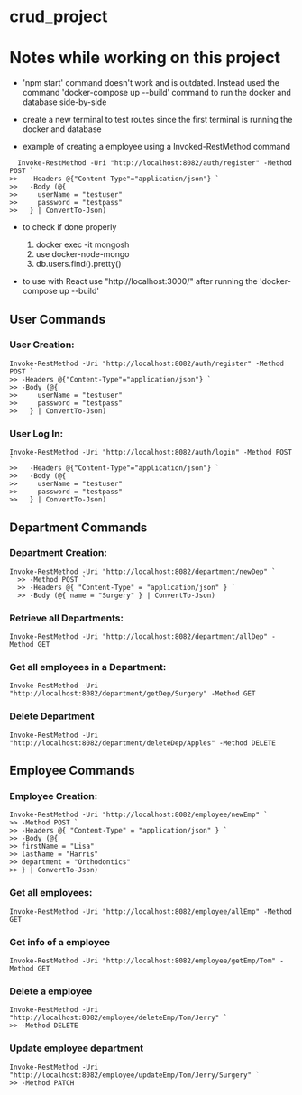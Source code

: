 # crud_project

# Notes while working on this project

- 'npm start' command doesn't work and is outdated. Instead used the command 'docker-compose up --build' command to run the docker and database side-by-side

- create a new terminal to test routes since the first terminal is running the docker and database

- example of creating a employee using a Invoked-RestMethod command
```
  Invoke-RestMethod -Uri "http://localhost:8082/auth/register" -Method POST `
>>   -Headers @{"Content-Type"="application/json"} `
>>   -Body (@{
>>     userName = "testuser"
>>     password = "testpass"
>>   } | ConvertTo-Json)
```


- to check if done properly
    1. docker exec -it <container-name> mongosh
    2. use docker-node-mongo
    3. db.users.find().pretty()

- to use with React use "http://localhost:3000/" after running the 'docker-compose up --build'

## User Commands

### User Creation:
```
Invoke-RestMethod -Uri "http://localhost:8082/auth/register" -Method POST `
>> -Headers @{"Content-Type"="application/json"} `
>> -Body (@{
>>     userName = "testuser"
>>     password = "testpass"
>>   } | ConvertTo-Json)
```

### User Log In:
```
Invoke-RestMethod -Uri "http://localhost:8082/auth/login" -Method POST `
>>   -Headers @{"Content-Type"="application/json"} `
>>   -Body (@{
>>     userName = "testuser"
>>     password = "testpass"
>>   } | ConvertTo-Json)
```

## Department Commands

### Department Creation:
```
Invoke-RestMethod -Uri "http://localhost:8082/department/newDep" `
  >> -Method POST `
  >> -Headers @{ "Content-Type" = "application/json" } `
  >> -Body (@{ name = "Surgery" } | ConvertTo-Json)
```

### Retrieve all Departments:
`
Invoke-RestMethod -Uri "http://localhost:8082/department/allDep" -Method GET
`

### Get all employees in a Department:
`
Invoke-RestMethod -Uri "http://localhost:8082/department/getDep/Surgery" -Method GET
`

### Delete Department
`
Invoke-RestMethod -Uri "http://localhost:8082/department/deleteDep/Apples" -Method DELETE
`

## Employee Commands

### Employee Creation:
```
Invoke-RestMethod -Uri "http://localhost:8082/employee/newEmp" `
>> -Method POST `
>> -Headers @{ "Content-Type" = "application/json" } `
>> -Body (@{
>> firstName = "Lisa"
>> lastName = "Harris"
>> department = "Orthodontics"
>> } | ConvertTo-Json)
```

### Get all employees:
`
Invoke-RestMethod -Uri "http://localhost:8082/employee/allEmp" -Method GET
`

### Get info of a employee
`
Invoke-RestMethod -Uri "http://localhost:8082/employee/getEmp/Tom" -Method GET
`

### Delete a employee
```
Invoke-RestMethod -Uri "http://localhost:8082/employee/deleteEmp/Tom/Jerry" `
>> -Method DELETE
```

### Update employee department
```
Invoke-RestMethod -Uri "http://localhost:8082/employee/updateEmp/Tom/Jerry/Surgery" `
>> -Method PATCH
```
